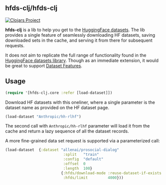 ## hfds-clj/hfds-clj

[![Clojars Project](https://img.shields.io/clojars/v/io.github.zmedelis/hfds-clj.svg)](https://clojars.org/io.github.zmedelis/hfds-clj)

**hfds-clj** is a lib to help you get to the [HuggingFace datasets](https://huggingface.co/datasets). The lib provides a single feature of seamlessly downloading HF datasets, saving downloaded sets in the cache, and serving it from there for subsequent requests.

It does not aim to replicate the full range of functionality found in the [HuggingFace datasets library](https://huggingface.co/docs/datasets/v2.14.5/en/index). Though as an immediate extension, it would be great to support [Dataset Features](https://huggingface.co/docs/datasets/v2.14.5/en/about_dataset_features).

## Usage

```clojure
(require '[hfds-clj.core :refer [load-dataset]])
```

Download HF datasets with this oneliner, where a single parameter is the dataset name as provided on the HF dataset page.

```clojure
(load-dataset "Anthropic/hh-rlhf")
```
The second call with `Anthropic/hh-rlhf` parameter will load it from the cache and return a lazy sequence of all the dataset records.

A more fine-grained data set request is supported via a parameterized call:

```clojure
(load-dataset  {:dataset "allenai/prosocial-dialog"
                          :split   "train"
                          :config  "default"
                          :offset  0
                          :length  100}
                         {:hfds/download-mode :reuse-dataset-if-exists
                          :hfds/limit         4000}))

```
